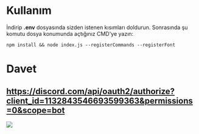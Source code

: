 # Kullanım
İndirip **.env** dosyasında sizden istenen kısımları doldurun.
Sonrasında şu komutu dosya konumunda açtığınız CMD'ye yazın:

```
npm install && node index.js --registerCommands --registerFont
```

# Davet
https://discord.com/api/oauth2/authorize?client_id=1132843546693599363&permissions=0&scope=bot
---
<img src='https://i.imgur.com/bgKgpFY.png'>
